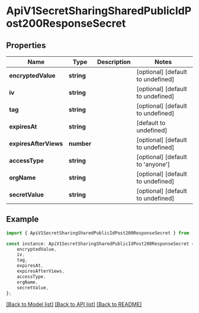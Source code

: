 # ApiV1SecretSharingSharedPublicIdPost200ResponseSecret


## Properties

Name | Type | Description | Notes
------------ | ------------- | ------------- | -------------
**encryptedValue** | **string** |  | [optional] [default to undefined]
**iv** | **string** |  | [optional] [default to undefined]
**tag** | **string** |  | [optional] [default to undefined]
**expiresAt** | **string** |  | [default to undefined]
**expiresAfterViews** | **number** |  | [optional] [default to undefined]
**accessType** | **string** |  | [optional] [default to 'anyone']
**orgName** | **string** |  | [optional] [default to undefined]
**secretValue** | **string** |  | [optional] [default to undefined]

## Example

```typescript
import { ApiV1SecretSharingSharedPublicIdPost200ResponseSecret } from './api';

const instance: ApiV1SecretSharingSharedPublicIdPost200ResponseSecret = {
    encryptedValue,
    iv,
    tag,
    expiresAt,
    expiresAfterViews,
    accessType,
    orgName,
    secretValue,
};
```

[[Back to Model list]](../README.md#documentation-for-models) [[Back to API list]](../README.md#documentation-for-api-endpoints) [[Back to README]](../README.md)
